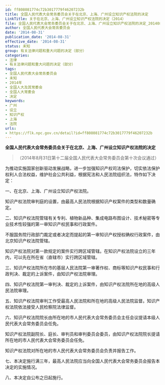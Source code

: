 ```yaml
---
id: ff808081774c72b3017779f46207232b
title: 全国人民代表大会常务委员会关于在北京、上海、广州设立知识产权法院的决定
LinkTitle: 关于在北京、上海、广州设立知识产权法院的决定（2014）
file: 全国人民代表大会常务委员会关于在北京、上海、广州设立知识产权法院的决定_20140831_ff808081774c72b3017779f46207232b.docx
author: 全国人民代表大会常务委员会
date: '2014-08-31'
publication_date: '2014-08-31'
effective_date: '2014-08-31'
status: 未知
group: 有关法律问题和重大问题的决定（部分）
categories:
- 法律
- 有关法律问题和重大问题的决定（部分）
tags:
- 全国人民代表大会常务委员会
- 未知
- 2014年
- 全国人大及其常委会
- 全国人大常委会
- 决定
keywords:
- 广州
- 设立
- 知识产权
- 上海
- 法院
urls:
- https://flk.npc.gov.cn/detail?id=ff808081774c72b3017779f46207232b
---
```


**全国人民代表大会常务委员会关于在北京、上海、广州设立知识产权法院的决定**

> （2014年8月31日第十二届全国人民代表大会常务委员会第十次会议通过）

为推动实施国家创新驱动发展战略，进一步加强知识产权司法保护，切实依法保护权利人合法权益，维护社会公共利益，根据宪法和人民法院组织法，特作如下决定：

一、在北京、上海、广州设立知识产权法院。

知识产权法院审判庭的设置，由最高人民法院根据知识产权案件的类型和数量确定。

二、知识产权法院管辖有关专利、植物新品种、集成电路布图设计、技术秘密等专业技术性较强的第一审知识产权民事和行政案件。

不服国务院行政部门裁定或者决定而提起的第一审知识产权授权确权行政案件，由北京知识产权法院管辖。

知识产权法院对第一款规定的案件实行跨区域管辖。在知识产权法院设立的三年内，可以先在所在省（直辖市）实行跨区域管辖。

三、知识产权法院所在市的基层人民法院第一审著作权、商标等知识产权民事和行政判决、裁定的上诉案件，由知识产权法院审理。

四、知识产权法院第一审判决、裁定的上诉案件，由知识产权法院所在地的高级人民法院审理。

五、知识产权法院审判工作受最高人民法院和所在地的高级人民法院监督。知识产权法院依法接受人民检察院法律监督。

六、知识产权法院院长由所在地的市人民代表大会常务委员会主任会议提请本级人民代表大会常务委员会任免。

知识产权法院副院长、庭长、审判员和审判委员会委员，由知识产权法院院长提请所在地的市人民代表大会常务委员会任免。

知识产权法院对所在地的市人民代表大会常务委员会负责并报告工作。

七、本决定施行满三年，最高人民法院应当向全国人民代表大会常务委员会报告本决定的实施情况。

八、本决定自公布之日起施行。
